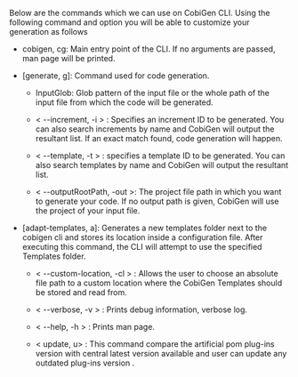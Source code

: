 Below are the commands which we can use on CobiGen CLI.
Using the following command and option you will be able to customize your generation as follows


* cobigen, cg: Main entry point of the CLI. If no arguments are passed, man page will be printed.

* [generate, g]: Command used for code generation.

   - InputGlob: Glob pattern of the input file or the whole path of the input file from which the code will be generated.

   - &lt; --increment, -i &gt; : Specifies an increment ID to be generated. You can also search increments by name and CobiGen will output the resultant list. If an exact match found, code generation will happen.

   - &lt; --template, -t &gt; : specifies a template ID to be generated. You can also search templates by name and CobiGen will output the resultant list.

   - &lt; --outputRootPath, -out &gt;: The project file path in which you want to generate your code. If no output path is given, CobiGen will use the project of your input file.

* [adapt-templates, a]: Generates a new templates folder next to the cobigen cli and stores its location    inside  a configuration file. After executing this command, the CLI will attempt to use the specified Templates folder.

    - &lt; --custom-location, -cl &gt; : Allows the user to choose an absolute file path to a custom location where the CobiGen Templates should be stored and read from.

    - &lt; --verbose, -v &gt; : Prints debug information, verbose log.

    - &lt; --help, -h &gt; : Prints man page.

    - &lt; update, u&gt; : This command compare the artificial pom plug-ins version with central latest version available and user can update any outdated plug-ins version .



